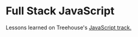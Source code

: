 # Full Stack JavaScript
Lessons learned on Treehouse's <a href="https://teamtreehouse.com/tracks/beginner-javascript">JavaScript track.</a>  
